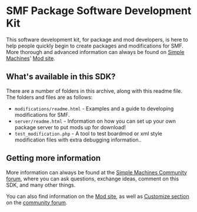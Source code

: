 SMF Package Software Development Kit
====================================
This software development kit, for package and mod developers, is here to help people quickly begin to create packages and modifications for SMF. More thorough and advanced information can always be found on [Simple Machines](http://www.simplemachines.org/)' [Mod site](http://custom.simplemachines.org/mods/index.php).  

What's available in this SDK?
-----------------------------
There are a number of folders in this archive, along with this readme file. The folders and files are as follows:

- `modifications/readme.html` - Examples and a guide to developing modifications for SMF.
- `server/readme.html` - Information on how you can set up your own package server to put mods up for download!
- `test_modification.php` - A tool to test boardmod or xml style modification files with extra debugging information..

Getting more information
------------------------
More information can always be found at the [Simple Machines Community forum](http://www.simplemachines.org/community/index.php), where you can ask questions, exchange ideas, comment on this SDK, and many other things.  
  
You can also find information on the [Mod site](http://custom.simplemachines.org/mods/index.php), as well as [Customize section](http://www.simplemachines.org/community/index.php?#c18) on the [community forum](http://www.simplemachines.org/community/index.php).  
